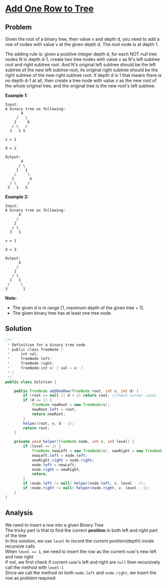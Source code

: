 # [Add One Row to Tree](https://leetcode.com/problems/add-one-row-to-tree/#/description)

## Problem 
Given the root of a binary tree, then value v and depth d, you need to add a row of nodes with value v at the given depth d. The root node is at depth 1.

The adding rule is: given a positive integer depth d, for each NOT null tree nodes N in depth d-1, create two tree nodes with value v as N's left subtree root and right subtree root. And N's original left subtree should be the left subtree of the new left subtree root, its original right subtree should be the right subtree of the new right subtree root. If depth d is 1 that means there is no depth d-1 at all, then create a tree node with value v as the new root of the whole original tree, and the original tree is the new root's left subtree.

**Example 1:**

```
Input: 
A binary tree as following:
       4
     /   \
    2     6
   / \   / 
  3   1 5   

v = 1

d = 2

Output: 
       4
      / \
     1   1
    /     \
   2       6
  / \     / 
 3   1   5   
```

**Example 2:**

```
Input: 
A binary tree as following:
      4
     /   
    2    
   / \   
  3   1    

v = 1

d = 3

Output: 
      4
     /   
    2
   / \    
  1   1
 /     \  
3       1
```

**Note:**
- The given d is in range [1, maximum depth of the given tree + 1].  
- The given binary tree has at least one tree node.
## Solution  
```java
/**
 * Definition for a binary tree node.
 * public class TreeNode {
 *     int val;
 *     TreeNode left;
 *     TreeNode right;
 *     TreeNode(int x) { val = x; }
 * }
 */
public class Solution {

    public TreeNode addOneRow(TreeNode root, int v, int d) {
        if (root == null || d < 1) return root; //check corner cases 
        if (d == 1) {
            TreeNode newRoot = new TreeNode(v);
            newRoot.left = root;
            return newRoot;
        }
        helper(root, v, d - 1);
        return root;
    }

    private void helper(TreeNode node, int v, int level) {
        if (level == 1) {
            TreeNode newLeft = new TreeNode(v), newRight = new TreeNode(v);
            newLeft.left = node.left;
            newRight.right = node.right;
            node.left = newLeft;
            node.right = newRight;
            return;
        }
        if (node.left != null) helper(node.left, v, level - 1);
        if (node.right != null) helper(node.right, v, level - 1);
    }
}
```

## Analysis 
We need to insert a row into a given Binary Tree  
The tricky part is that to find the correct **position** in both left and right part of the tree  
In this solution, we use `level` to record the current position(depth) inside recursive calls  
When `level == 1`, we need to insert the row as the current `node`'s new left and new right  
If not, we first check if current `node`'s left and right are `null` then recursively call the method with `level-1`  
Since we call the method on both `node.left` and `node.right`, we insert the row as problem required    